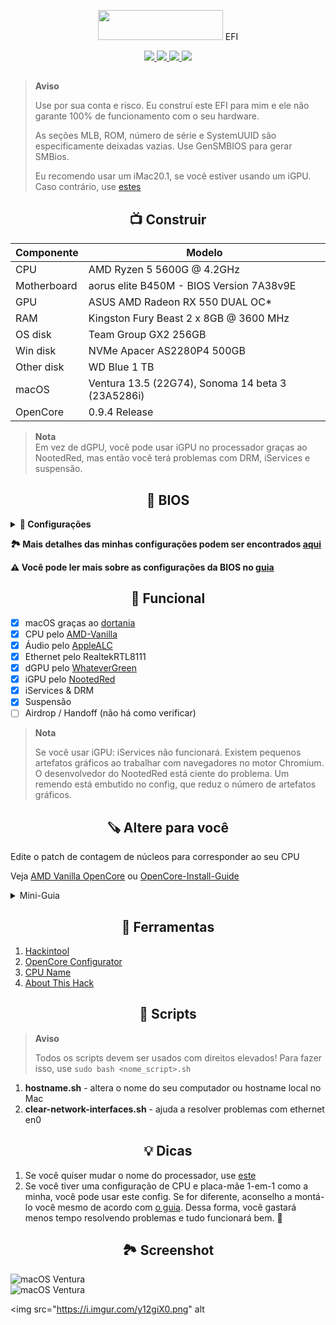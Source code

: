 <p></p>
<p align="center"><img src="https://i.imgur.com/HJnpvwQ.png" width="200" height="48"/> EFI</p>
<p align="center">
 <a href="https://www.apple.com/macos">
  <img src="https://img.shields.io/badge/Ventura-13.5-informational.svg">
 </a>
 <a href="https://www.apple.com/macos">
  <img src="https://img.shields.io/badge/Sonoma-14.0%20beta3-informational.svg">
 </a>
 <a href="https://github.com/acidanthera/OpenCorePkg">
  <img src="https://img.shields.io/badge/OpenCore-0.9.4-informational.svg">
 </a>
 <a href="https://github.com/haxgun/Ryzentosh/blob/main/LICENSE">
  <img src="https://img.shields.io/github/license/haxgun/Ryzentosh">
 </a>
</p>

<h2></h2>

> **Aviso**
>
> Use por sua conta e risco. Eu construí este EFI para mim e ele não garante 100% de funcionamento com o seu hardware.
>
> As seções MLB, ROM, número de série e SystemUUID são especificamente deixadas vazias. Use GenSMBIOS para gerar SMBios.
>
> Eu recomendo usar um iMac20.1, se você estiver usando um iGPU. Caso contrário, use [estes](https://dortania.github.io/OpenCore-Install-Guide/AMD/zen.html#platforminfo)

<h2 align="center">📺 Construir</h2>

| **Componente** | **Modelo**                                                     |
| ------------- |---------------------------------------------------------------|
| CPU         | AMD Ryzen 5 5600G @ 4.2GHz                                      |
| Motherboard | aorus elite B450M  - BIOS Version 7A38v9E                   |
| GPU         | ASUS AMD Radeon RX 550 DUAL OC*                                 |
| RAM         | Kingston Fury Beast 2 x 8GB @ 3600 MHz                         |
| OS disk     | Team Group GX2 256GB                                            |
| Win disk    | NVMe Apacer AS2280P4 500GB                                      |
| Other disk  | WD Blue 1 TB                                                    |
| macOS       | Ventura 13.5 (22G74), Sonoma 14 beta 3 (23A5286i)               |
| OpenCore    | 0.9.4 Release                                                   |

> **Nota** \
> Em vez de dGPU, você pode usar iGPU no processador graças ao NootedRed, mas então você terá problemas com DRM, iServices e suspensão.

<h2 align="center">🔧 BIOS</h2>

<details>
    <summary><b>🔌 Configurações</b></summary>

| **Componente**                  | **Modelo**                                    |
|--------------------------------|----------------------------------------------|
| Inicialização rápida           | Desativada                                   |
| Modo SVM                       | Ativado                                      |
| Acima de 4G Decodificação      | Desativada                                   |
| BAR Redimensionável            | Desativada                                   |
| Controlador de Gráficos Integrados | Automático                              |
| IOMMU                          | Desativada                                   |
| Inicialização do Adaptador Gráfico | Gráficos Integrados (IGD)               |
| Tamanho do buffer de quadro UMA | Desativado*                                 |
| XHCI Hand-off                  | Ativado                                      |
| Modo de Inicialização          | CSM                                          |
| Secure Boot e TPM              | Desativados                                  |

> **Nota**
>
> *Se você usar iGPU, configure no mínimo 512 MB. Podem ocorrer artefatos em alguns PCs/notebooks se 512 MB de VRAM estiverem configurados. Para evitar isso, você precisa definir pelo menos 1 GB de VRAM.

</details>

**🏞️ Mais detalhes das minhas configurações podem ser encontrados [aqui](https://imgur.com/a/Q2ssS6q)**

**⚠️ Você pode ler mais sobre as configurações da BIOS no [guia](https://dortania.github.io/OpenCore-Install-Guide/AMD/zen.html#amd-bios-settings)**

<h2 align="center">🩼 Funcional</h2>

- [x] macOS graças ao [dortania](https://dortania.github.io/OpenCore-Install-Guide/)
- [x] CPU pelo [AMD-Vanilla](https://github.com/AMD-OSX/AMD_Vanilla)
- [x] Áudio pelo [AppleALC](https://github.com/acidanthera/AppleALC)
- [x] Ethernet pelo RealtekRTL8111
- [x] dGPU pelo [WhateverGreen](https://github.com/Acidanthera/WhateverGreen)
- [x] iGPU pelo [NootedRed](https://github.com/NootInc/NootedRed)
- [x] iServices & DRM
- [x] Suspensão
- [ ] Airdrop / Handoff (não há como verificar)

> **Nota**
>
> Se você usar iGPU: iServices não funcionará. Existem pequenos artefatos gráficos ao trabalhar com navegadores no motor Chromium. O desenvolvedor do NootedRed está ciente do problema. Um remendo está embutido no config, que reduz o número de artefatos gráficos.

<h2 align="center">🪚 Altere para você</h2>

Edite o patch de contagem de núcleos para corresponder ao seu CPU

Veja [AMD Vanilla OpenCore](https://github.com/AMD-OSX/AMD_Vanilla/tree/master) ou [OpenCore-Install-Guide](https://dortania.github.io/OpenCore-Install-Guide/extras/ventura.html#amd-patches)

<details>
    <summary>Mini-Guia</summary>
    Encontre os três `algrey - Force cpuid_cores_per_package`

    - `kernel -> Patch -> 0  -> Replace` para macOS 10.13.x, 10.14.x
    - `kernel -> Patch -> 1  -> Replace` para macOS 10.15.x, 11.x
    - `kernel -> Patch -> 2  -> Replace` para macOS 12.x, 13.0 a 13.2.1
    - `kernel -> Patch -> 3  -> Replace` para macOS 13.3

    ```
    B8000000 0000 => B8 <core count> 0000 0000
    BA000000 0000 => BA <core count> 0000 0000
    BA000000 0090 => BA <core count> 0000 0090
    BA000000 00 => BA <core count> 0000 00
    ```

    | CoreCount | Hexadecimal |
    | --------- | ----------- |
    | 6 Núcleos | 06          |
    | 8 Núcleos | 08          |
    | 12 Núcleos | 0C         |
    | 16 Núcleos | 10         |
    | 32 Núcleos | 20         |
    | 64 Núcleos | 40         |

    Por exemplo, o 5600G tem 6 núcleos

    ```
    B8 06 00000000
    BA 06 00000000
    BA 06 00000090
    BA 06 000000
    ```
</details>

<h2 align="center">🔧 Ferramentas</h2>

1. [Hackintool](https://github.com/benbaker76/Hackintool)
2. [OpenCore Configurator](https://mackie100projects.altervista.org/download-opencore-configurator/)
3. [CPU Name](https://github.com/corpnewt/CPU-Name)
4. [About This Hack](https://github.com/0xCUB3/About-This-Hack)

<h2 align="center">🧱 Scripts</h2>

> **Aviso**
>
> Todos os scripts devem ser usados com direitos elevados! Para fazer isso, use
> ```sudo bash <nome_script>.sh```
1. **hostname.sh** - altera o nome do seu computador ou hostname local no Mac
2. **clear-network-interfaces.sh** - ajuda a resolver problemas com ethernet en0

<h2 align="center">💡 Dicas</h2>

 1. Se você quiser mudar o nome do processador, use [este](https://github.com/corpnewt/CPU-Name)
 2. Se você tiver uma configuração de CPU e placa-mãe 1-em-1 como a minha, você pode usar este config. Se for diferente, aconselho a montá-lo você mesmo de acordo com [o guia](https://dortania.github.io/OpenCore-Install-Guide/). Dessa forma, você gastará menos tempo resolvendo problemas e tudo funcionará bem. 🫡

<h2 align="center">🏞️ Screenshot</h2>
<img src="https://i.imgur.com/qBf9Km2.png" alt="macOS Ventura">

<br/>

<img src="https://i.imgur.com/fpN7SS7.png" alt="macOS Ventura">

<br/>

<img src="https://i.imgur.com/y12giX0.png" alt
